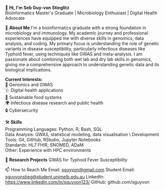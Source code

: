 👋 **Hi, I'm Seb Guy-von Stieglitz** \
Bioinformatics Master's Graduate | Microbiology Enthusiast | Digital Health Advocate

🧬 **About Me**
I'm a bioinformatics graduate with a strong foundation in microbiology and immunology. My academic journey and professional experiences have equipped me with diverse skills in genomics, data analysis, and coding. My primary focus is understanding the role of genetic variants in disease susceptibility, particularly infectious diseases like Typhoid fever, using techniques like GWAS and meta-analysis. I am passionate about combining both wet lab and dry lab skills in genomics, giving me a comprehensive approach to understanding genetic data and its biological implications.

**Current Interests:** \
🧬 Genomics and GWAS \
🩺 Digital health applications \
🌱 Sustainable food systems \
🌍 Infectious disease research and public health \
🔒 Cybersecurity

🛠 **Skills** \
Programming Languages: Python, R, Bash, SQL \
Data Analysis: GWAS, statistical modeling, data visualisation \ 
Development Tools: Git, GitHub, RStudio, Jupyter Notebooks \
Standards: HL7 FHIR, SNOMED, ADaM \
Other: Experience with HPC environments 

🔬 **Research Projects**
GWAS for Typhoid Fever Susceptibility

📫 How to Reach Me
Email: sguyvon@gmail.com
Student Email: sguyvonstieg@student.unimelb.edu.au
LinkedIn: https://www.linkedin.com/in/sguyvon123/
GitHub: github.com/sguyvon
<!---
sguyvon/sguyvon is a ✨ special ✨ repository because its `README.md` (this file) appears on your GitHub profile.
You can click the Preview link to take a look at your changes.
--->
